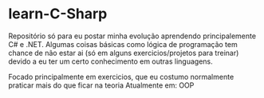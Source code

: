 # learn-C-Sharp
Repositório só para eu postar minha evolução aprendendo principalemente C# e .NET. Algumas coisas básicas como lógica de programação tem chance de não estar ai (só em alguns exercicios/projetos para treinar) devido a eu ter um certo conhecimento em outras linguagens.

 Focado principalmente em exercicios, que eu costumo normalmente praticar mais do que ficar na teoria
 Atualmente em: OOP
